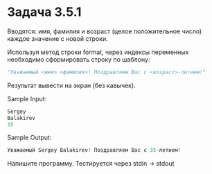 # Задача 3.5.1

Вводятся: имя, фамилия и возраст (целое положительное число) каждое значение с новой строки.

Используя метод строки format, через индексы переменных необходимо сформировать строку по шаблону:

```python
"Уважаемый <имя> <фамилия>! Поздравляем Вас с <возраст>-летием!"
```

Результат вывести на экран (без кавычек).

Sample Input:

```python
Sergey
Balakirev
35
```

Sample Output:

```python
Уважаемый Sergey Balakirev! Поздравляем Вас с 35-летием!
```

Напишите программу. Тестируется через stdin → stdout
